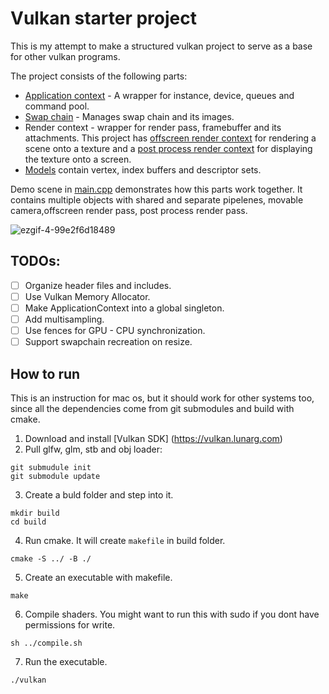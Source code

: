 # Vulkan starter project

This is my attempt to make a structured vulkan project to serve as a base for other vulkan programs.

The project consists of the following parts: 
 - [Application context](https://github.com/grigoryoskin/vulkan-project-starter/blob/master/src/app-context/VulkanApplicationContext.h) - A wrapper for instance, device, queues and command pool.
 - [Swap chain](https://github.com/grigoryoskin/vulkan-project-starter/blob/master/src/app-context/VulkanSwapchain.h) - Manages swap chain and its images.
 - Render context - wrapper for render pass, framebuffer and its attachments. This project has [offscreen render context](https://github.com/grigoryoskin/vulkan-project-starter/blob/master/src/render-context/OffscreenRenderContext.h) for rendering a scene onto a texture and a [post process render context](https://github.com/grigoryoskin/vulkan-project-starter/blob/master/src/render-context/PostProcessRenderContext.h) for displaying the texture onto a screen.
 - [Models](https://github.com/grigoryoskin/vulkan-project-starter/tree/master/src/scene/models) contain vertex, index buffers and descriptor sets.

Demo scene in [main.cpp](https://github.com/grigoryoskin/vulkan-project-starter/blob/master/src/main.cpp) demonstrates how this parts work together. It contains multiple objects with shared and separate pipelenes, movable camera,offscreen render pass, post process render pass.

![ezgif-4-99e2f6d18489](https://user-images.githubusercontent.com/44236259/123562250-7c233a00-d7e8-11eb-9fee-a86363358d0b.gif)

## TODOs: 
- [ ] Organize header files and includes.
- [ ] Use Vulkan Memory Allocator.
- [ ] Make ApplicationContext into a global singleton.
- [ ] Add multisampling.
- [ ] Use fences for GPU - CPU synchronization.
- [ ] Support swapchain recreation on resize.

## How to run
This is an instruction for mac os, but it should work for other systems too, since all the dependencies come from git submodules and build with cmake.
1. Download and install [Vulkan SDK] (https://vulkan.lunarg.com)
2. Pull glfw, glm, stb and obj loader:
```
git submudule init
git submodule update
```
3. Create a buld folder and step into it.
```
mkdir build
cd build
```
4. Run cmake. It will create `makefile` in build folder.
```
cmake -S ../ -B ./
```
5. Create an executable with makefile.
```
make
```
6. Compile shaders. You might want to run this with sudo if you dont have permissions for write.
```
sh ../compile.sh
```
7. Run the executable.
```
./vulkan
```

